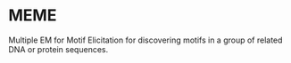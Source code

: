 # MEME
Multiple EM for Motif Elicitation for discovering motifs in a group of related DNA or protein sequences.

